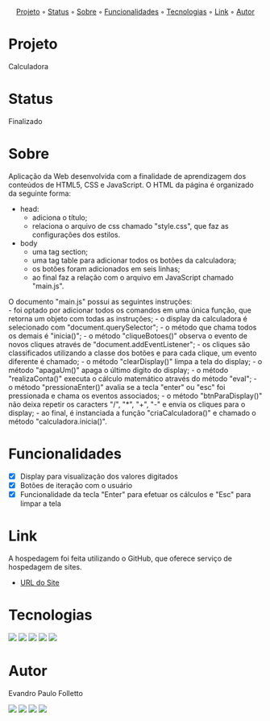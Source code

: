 <p align="center">
  <a href="#Projeto">Projeto</a> ◦ 
  <a href="#Status">Status</a> ◦ 
  <a href="#Sobre">Sobre</a> ◦ 
  <a href="#Funcionalidades">Funcionalidades</a> ◦ 
  <a href="#Tecnologias">Tecnologias</a> ◦ 
  <a href="#Link">Link</a> ◦ 
  <a href="#Autor">Autor</a>
</p>

# Projeto
Calculadora

# Status
Finalizado

# Sobre
Aplicação da Web desenvolvida com a finalidade de aprendizagem dos conteúdos de HTML5, CSS e JavaScript. 
O HTML da página é organizado da seguinte forma:
- head:
    - adiciona o título;
    - relaciona o arquivo de css chamado "style.css", que faz as configurações dos estilos.
- body
    - uma tag section;
    - uma tag table para adicionar todos os botões da calculadora;
    - os botões foram adicionados em seis linhas;
    - ao final faz a relação com o arquivo em JavaScript chamado "main.js".

O documento "main.js" possui as seguintes instruções:  
    - foi optado por adicionar todos os comandos em uma única função, que retorna um objeto com todas as instruções;
    - o display da calculadora é selecionado com "document.querySelector";
    - o método que chama todos os demais é "inicia()";
    - o método "cliqueBotoes()" observa o evento de novos cliques através de "document.addEventListener";
    - os cliques são classificados utilizando a classe dos botões e para cada clique, um evento diferente é chamado;
    - o método "clearDisplay()" limpa a tela do display;
    - o método "apagaUm()" apaga o último digito do display;
    - o método "realizaConta()" executa o cálculo matemático através do método "eval";
    - o método "pressionaEnter()" avalia se a tecla "enter" ou "esc" foi pressionada e chama os eventos associados;
    - o método "btnParaDisplay()" não deixa repetir os caracters "/", "*", "+", "-" e envia os cliques para o display;
    - ao final, é instanciada a função "criaCalculadora()" e chamado o método "calculadora.inicia()".

# Funcionalidades
- [x] Display para visualização dos valores digitados
- [x] Botões de iteração com o usuário
- [x] Funcionalidade da tecla "Enter" para efetuar os cálculos e "Esc" para limpar a tela

# Link
A hospedagem foi feita utilizando o GitHub, que oferece serviço de hospedagem de sites.
- [URL do Site](https://epfolletto.github.io/calculadora/)

# Tecnologias
<div>
<img src="https://img.shields.io/badge/HTML5-E34F26?style=for-the-badge&logo=html5&logoColor=white">  
<img src="https://img.shields.io/badge/CSS-239120?&style=for-the-badge&logo=css3&logoColor=white">
<img src="https://img.shields.io/badge/JavaScript-F7DF1E?style=for-the-badge&logo=javascript&logoColor=black">
<img src="https://img.shields.io/badge/Visual_Studio_Code-0078D4?style=for-the-badge&logo=visual%20studio%20code&logoColor=white">
<img src="https://img.shields.io/badge/GitHub-100000?style=for-the-badge&logo=github&logoColor=white">
</div>

# Autor
Evandro Paulo Folletto
<div>
  <a href="https://github.com/epfolletto" target="_blank"><img src="https://img.shields.io/badge/GitHub-100000?style=for-the-badge&logo=github&logoColor=white" target="_blank"></a>
  <a href="https://www.linkedin.com/in/evandrofolletto/" target="_blank"><img src="https://img.shields.io/badge/LinkedIn-0077B5?style=for-the-badge&logo=linkedin&logoColor=white" target="_blank"></a>
  <a href="mailto:<nowiki>evandrofolletto@gmail.com"><img src="https://img.shields.io/badge/Gmail-D14836?style=for-the-badge&logo=gmail&logoColor=white"></a>
  <a href="https://www.youtube.com/evandropaulofolletto" target="_blank"><img src="https://img.shields.io/badge/YouTube-FF0000?style=for-the-badge&logo=youtube&logoColor=white" target="_blank"></a>
</div>
